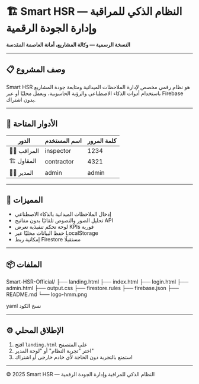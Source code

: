 # 🏗️ Smart HSR — النظام الذكي للمراقبة وإدارة الجودة الرقمية

**النسخة الرسمية — وكالة المشاريع، أمانة العاصمة المقدسة**

---

## 📋 وصف المشروع
Smart HSR هو نظام رقمي مخصص لإدارة الملاحظات الميدانية ومتابعة جودة المشاريع
باستخدام أدوات الذكاء الاصطناعي والرؤية الحاسوبية، ويعمل محليًا أو عبر Firebase بدون اشتراك.

---

## 👥 الأدوار المتاحة
| الدور | اسم المستخدم | كلمة المرور |
|-------|----------------|--------------|
| 👷‍♂️ المراقب | inspector | 1234 |
| 🏗️ المقاول | contractor | 4321 |
| 🧑‍💼 المدير | admin | admin |

---

## 🧠 المميزات
- إدخال الملاحظات الميدانية بالذكاء الاصطناعي  
- تحليل الصور والنصوص تلقائيًا بدون مفاتيح API  
- لوحة تحكم تنفيذية تعرض KPIs فورية  
- حفظ البيانات محليًا عبر LocalStorage  
- إمكانية ربط Firestore مستقبلًا

---

## 📦 الملفات
Smart-HSR-Official/
├── landing.html
├── index.html
├── login.html
├── admin.html
├── output.css
├── firestore.rules
├── firebase.json
├── README.md
└── logo-hmm.png

yaml
نسخ الكود

---

## ⚙️ الإطلاق المحلي
1. افتح `landing.html` على المتصفح  
2. اختر "تجربة النظام" أو "لوحة المدير"  
3. استمتع بالتجربة دون الحاجة لأي خادم خارجي أو اشتراك

---


© 2025 Smart HSR — النظام الذكي للمراقبة وإدارة الجودة الرقمية
